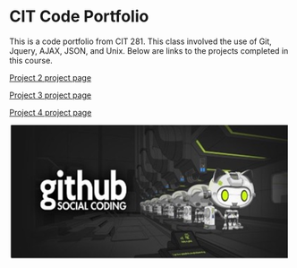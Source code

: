 # CIT Code Portfolio

This is a code portfolio from CIT 281. This class involved the use of Git, Jquery, AJAX, JSON, and Unix. Below are links to the projects completed in this course.

[Project 2 project page](https://uo-cit.github.io/p2-17S-ctsauers)

[Project 3 project page](https://uo-cit.github.io/p3-17s-ctsauers)

[Project 4 project page](https://uo-cit.github.io/p4-17-ctsauers)


![github social coding logo](images/281-images.PNG)
